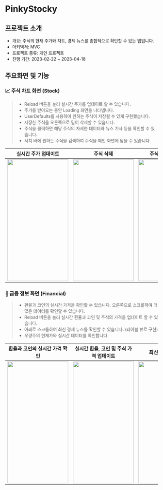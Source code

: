 # PinkyStocky

## 프로젝트 소개

- 개요: 주식의 현재 주가와 차트, 경제 뉴스를 종합적으로 확인할 수 있는 앱입니다.
- 아키텍쳐: MVC
- 프로젝트 종류: 개인 프로젝트
- 진행 기간: 2023-02-22 ~ 2023-04-18



## 주요화면 및 기능

### 📈 주식 차트 화면 (Stock)
> - Reload 버튼을 눌러 실시간 주가를 업데이트 할 수 있습니다.
> - 주가를 받아오는 동안 Loading 화면을 나타냅니다.
> - UserDefaults를 사용하여 원하는 주식이 저장될 수 있게 구현했습니다.
> - 저장한 주식을 오른쪽으로 밀어 삭제할 수 있습니다.
> - 주식을 클릭하면 해당 주식의 자세한 데이터와 뉴스 기사 등을 확인할 수 있습니다.
> - 서치 바에 원하는 주식을 검색하여 주식을 메인 화면에 담을 수 있습니다.


|실시간 주가 업데이트|주식 삭제|주식의 Detail 화면|메인화면에 주식 담기|
|:---:|:---:|:---:|:---:|
|<img src="https://github.com/Marigoldflower/PinkyStocky/assets/100112897/081482b9-6f8c-47d6-a93c-cabb48a78bab" width="200" height="400"/>|<img src="https://github.com/Marigoldflower/PinkyStocky/assets/100112897/0c069c72-80ac-45db-896c-f937bc0a00aa" width="200" height="400"/>|<img src="https://github.com/Marigoldflower/PinkyStocky/assets/100112897/5a804545-5fd2-40ef-80c9-f31644555551" width="200" height="400"/>|<img src="https://github.com/Marigoldflower/PinkyStocky/assets/100112897/90d4c3ec-9dda-4ad3-b6cd-4662b1db3e9f" width="200" height="400"/>|



### 🏦 금융 정보 화면 (Financial)
> - 환율과 코인의 실시간 가격을 확인할 수 있습니다. 오른쪽으로 스크롤하여 더 많은 데이터를 확인할 수 있습니다.
> - Reload 버튼을 눌러 실시간 환율과 코인 및 주식의 가격을 업데이트 할 수 있습니다.
> - 아래로 스크롤하여 최신 경제 뉴스를 확인할 수 있습니다. (테이블 뷰로 구현)
> - 우량주의 현재가와 실시간 데이터를 확인합니다.


|환율과 코인의 실시간 가격 확인|실시간 환율, 코인 및 주식 가격 업데이트|최신 경제 뉴스 확인|
|:---:|:---:|:---:|
|<img src="https://github.com/Marigoldflower/PinkyStocky/assets/100112897/414755da-9f0b-4288-a27f-e1993d063499" width="200" height="400"/>|<img src="https://github.com/Marigoldflower/PinkyStocky/assets/100112897/a9eef009-f4e5-45aa-8737-f634b05e64d6" width="200" height="400"/>|<img src="https://github.com/Marigoldflower/PinkyStocky/assets/100112897/5a804545-5fd2-40ef-80c9-f31644555551" width="200" height="400"/>|<img src="https://github.com/Marigoldflower/PinkyStocky/assets/100112897/5e34f2b4-28b0-4238-bb49-e5d80b284bf3" width="200" height="400"/>|

